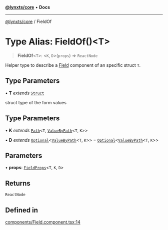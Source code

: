 [**@lynxts/core**](../README.md) • **Docs**

***

[@lynxts/core](../README.md) / FieldOf

# Type Alias: FieldOf()\<T\>

> **FieldOf**\<`T`\>: \<`K`, `D`\>(`props`) => `ReactNode`

Helper type to describe a [Field](../functions/Field.md) component of an specific struct `T`.

## Type Parameters

• **T** *extends* [`Struct`](Struct.md)

struct type of the form values

## Type Parameters

• **K** *extends* [`Path`](Path.md)\<`T`, [`ValueByPath`](ValueByPath.md)\<`T`, `K`\>\>

• **D** *extends* [`Optional`](Optional.md)\<[`ValueByPath`](ValueByPath.md)\<`T`, `K`\>\> = [`Optional`](Optional.md)\<[`ValueByPath`](ValueByPath.md)\<`T`, `K`\>\>

## Parameters

• **props**: [`FieldProps`](../interfaces/FieldProps.md)\<`T`, `K`, `D`\>

## Returns

`ReactNode`

## Defined in

[components/Field.component.tsx:14](https://github.com/JoseLion/lynxts/blob/main/packages/core/src/lib/components/Field.component.tsx#L14)
